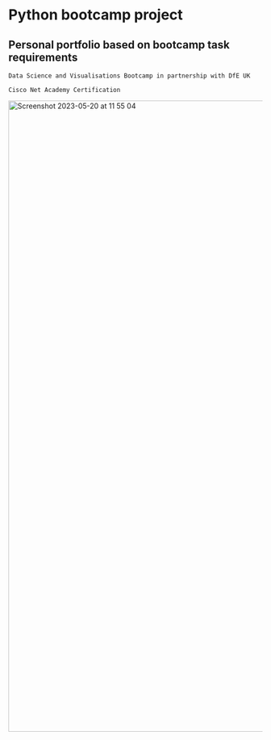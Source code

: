 # Python bootcamp project

## Personal portfolio based on bootcamp task requirements 

`Data Science and Visualisations Bootcamp in partnership with DfE UK` 

`Cisco Net Academy Certification`


<img width="1250" alt="Screenshot 2023-05-20 at 11 55 04" src="https://github.com/vasilrg/Python-bootcamp-project/assets/131396778/4c815ce3-281b-46d7-8643-107ef5261f41">
